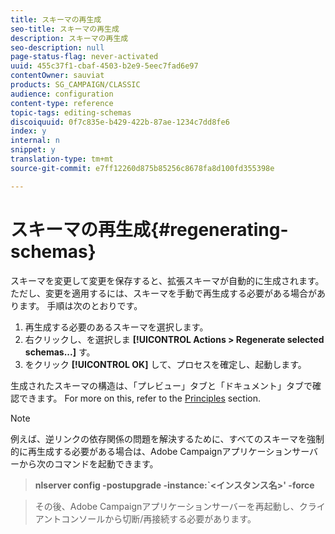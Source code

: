 ```yaml
---
title: スキーマの再生成
seo-title: スキーマの再生成
description: スキーマの再生成
seo-description: null
page-status-flag: never-activated
uuid: 455c37f1-cbaf-4503-b2e9-5eec7fad6e97
contentOwner: sauviat
products: SG_CAMPAIGN/CLASSIC
audience: configuration
content-type: reference
topic-tags: editing-schemas
discoiquuid: 0f7c835e-b429-422b-87ae-1234c7dd8fe6
index: y
internal: n
snippet: y
translation-type: tm+mt
source-git-commit: e7ff12260d875b85256c8678fa8d100fd355398e

---
```



# スキーマの再生成{#regenerating-schemas}

スキーマを変更して変更を保存すると、拡張スキーマが自動的に生成されます。 ただし、変更を適用するには、スキーマを手動で再生成する必要がある場合があります。 手順は次のとおりです。

1. 再生成する必要のあるスキーマを選択します。
1. 右クリックし、を選択しま **[!UICONTROL Actions > Regenerate selected schemas...]** す。
1. をクリック **[!UICONTROL OK]** して、プロセスを確定し、起動します。

生成されたスキーマの構造は、「プレビュー」タブと「ドキュメント」タブで確認できます。 For more on this, refer to the [Principles](../../configuration/using/data-schemas.md#principles) section.

>[!NOTE]
>
>例えば、逆リンクの依存関係の問題を解決するために、すべてのスキーマを強制的に再生成する必要がある場合は、Adobe Campaignアプリケーションサーバーから次のコマンドを起動できます。

>**nlserver config -postupgrade -instance:`&lt;インスタンス名>&#39; -force**

>その後、Adobe Campaignアプリケーションサーバーを再起動し、クライアントコンソールから切断/再接続する必要があります。

